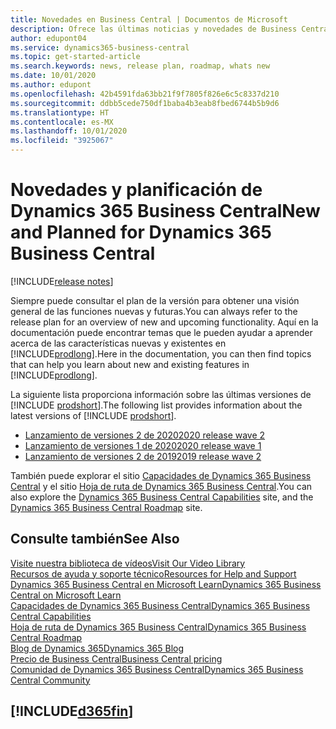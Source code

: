 ```yaml
---
title: Novedades en Business Central | Documentos de Microsoft
description: Ofrece las últimas noticias y novedades de Business Central.
author: edupont04
ms.service: dynamics365-business-central
ms.topic: get-started-article
ms.search.keywords: news, release plan, roadmap, whats new
ms.date: 10/01/2020
ms.author: edupont
ms.openlocfilehash: 42b4591fda63bb21f9f7805f826e6c5c8337d210
ms.sourcegitcommit: ddbb5cede750df1baba4b3eab8fbed6744b5b9d6
ms.translationtype: HT
ms.contentlocale: es-MX
ms.lasthandoff: 10/01/2020
ms.locfileid: "3925067"
---
```

# <a name="new-and-planned-for-dynamics-365-business-central"></a><span data-ttu-id="da135-103">Novedades y planificación de Dynamics 365 Business Central</span><span class="sxs-lookup"><span data-stu-id="da135-103">New and Planned for Dynamics 365 Business Central</span></span>

[!INCLUDE[release notes](includes/release-notes.md)]

<span data-ttu-id="da135-104">Siempre puede consultar el plan de la versión para obtener una visión general de las funciones nuevas y futuras.</span><span class="sxs-lookup"><span data-stu-id="da135-104">You can always refer to the release plan for an overview of new and upcoming functionality.</span></span> <span data-ttu-id="da135-105">Aquí en la documentación puede encontrar temas que le pueden ayudar a aprender acerca de las características nuevas y existentes en [!INCLUDE[prodlong](includes/prodlong.md)].</span><span class="sxs-lookup"><span data-stu-id="da135-105">Here in the documentation, you can then find topics that can help you learn about new and existing features in [!INCLUDE[prodlong](includes/prodlong.md)].</span></span> 

<span data-ttu-id="da135-106">La siguiente lista proporciona información sobre las últimas versiones de [!INCLUDE [prodshort](includes/prodshort.md)].</span><span class="sxs-lookup"><span data-stu-id="da135-106">The following list provides information about the latest versions of [!INCLUDE [prodshort](includes/prodshort.md)].</span></span>  

* [<span data-ttu-id="da135-107">Lanzamiento de versiones 2 de 2020</span><span class="sxs-lookup"><span data-stu-id="da135-107">2020 release wave 2</span></span>](/dynamics365-release-plan/2020wave2/smb/dynamics365-business-central/planned-features)  
* [<span data-ttu-id="da135-108">Lanzamiento de versiones 1 de 2020</span><span class="sxs-lookup"><span data-stu-id="da135-108">2020 release wave 1</span></span>](/dynamics365-release-plan/2020wave1/dynamics365-business-central/planned-features)  
* [<span data-ttu-id="da135-109">Lanzamiento de versiones 2 de 2019</span><span class="sxs-lookup"><span data-stu-id="da135-109">2019 release wave 2</span></span>](/dynamics365-release-plan/2019wave2/dynamics365-business-central/planned-features)  

<span data-ttu-id="da135-110">También puede explorar el sitio [Capacidades de Dynamics 365 Business Central](https://dynamics.microsoft.com/business-central/capabilities/) y el sitio [Hoja de ruta de Dynamics 365 Business Central](https://dynamics.microsoft.com).</span><span class="sxs-lookup"><span data-stu-id="da135-110">You can also explore the [Dynamics 365 Business Central Capabilities](https://dynamics.microsoft.com/business-central/capabilities/) site, and the [Dynamics 365 Business Central Roadmap](https://dynamics.microsoft.com) site.</span></span>  

## <a name="see-also"></a><span data-ttu-id="da135-111">Consulte también</span><span class="sxs-lookup"><span data-stu-id="da135-111">See Also</span></span>

[<span data-ttu-id="da135-112">Visite nuestra biblioteca de vídeos</span><span class="sxs-lookup"><span data-stu-id="da135-112">Visit Our Video Library</span></span>](across-videos.md)  
[<span data-ttu-id="da135-113">Recursos de ayuda y soporte técnico</span><span class="sxs-lookup"><span data-stu-id="da135-113">Resources for Help and Support</span></span>](product-help-and-support.md)  
[<span data-ttu-id="da135-114">Dynamics 365 Business Central en Microsoft Learn</span><span class="sxs-lookup"><span data-stu-id="da135-114">Dynamics 365 Business Central on Microsoft Learn</span></span>](/learn/browse/?products=dynamics-business-central)  
[<span data-ttu-id="da135-115">Capacidades de Dynamics 365 Business Central</span><span class="sxs-lookup"><span data-stu-id="da135-115">Dynamics 365 Business Central Capabilities</span></span>](https://dynamics.microsoft.com/business-central/capabilities/)  
[<span data-ttu-id="da135-116">Hoja de ruta de Dynamics 365 Business Central</span><span class="sxs-lookup"><span data-stu-id="da135-116">Dynamics 365 Business Central Roadmap</span></span>](https://dynamics.microsoft.com/roadmap/business-central/)  
[<span data-ttu-id="da135-117">Blog de Dynamics 365</span><span class="sxs-lookup"><span data-stu-id="da135-117">Dynamics 365 Blog</span></span>](https://cloudblogs.microsoft.com/dynamics365/it/product/business-central/)  
[<span data-ttu-id="da135-118">Precio de Business Central</span><span class="sxs-lookup"><span data-stu-id="da135-118">Business Central pricing</span></span>](https://dynamics.microsoft.com/business-central/overview/#pricing)  
[<span data-ttu-id="da135-119">Comunidad de Dynamics 365 Business Central</span><span class="sxs-lookup"><span data-stu-id="da135-119">Dynamics 365 Business Central Community</span></span>](https://community.dynamics.com/business/)

## [!INCLUDE[d365fin](includes/free_trial_md.md)]
